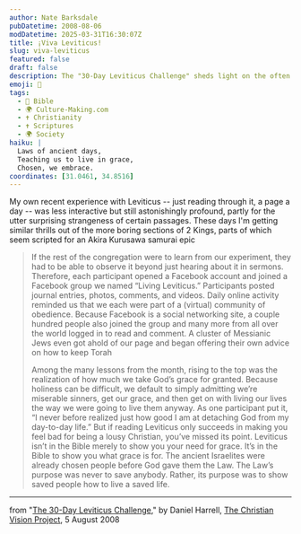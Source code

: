 ```yaml
---
author: Nate Barksdale
pubDatetime: 2008-08-06
modDatetime: 2025-03-31T16:30:07Z
title: ¡Viva Leviticus!
slug: viva-leviticus
featured: false
draft: false
description: The "30-Day Leviticus Challenge" sheds light on the often overlooked significance of the Law for believers today.
emoji: 📜
tags:
  - 📖 Bible
  - 🌍 Culture-Making.com
  - ✝️ Christianity
  - ✝️ Scriptures
  - 🌍 Society
haiku: |
  Laws of ancient days,  
  Teaching us to live in grace,  
  Chosen, we embrace.
coordinates: [31.0461, 34.8516]
---
```


My own recent experience with Leviticus -- just reading through it, a page a day -- was less interactive but still astonishingly profound, partly for the utter surprising strangeness of certain passages. These days I'm getting similar thrills out of the more boring sections of 2 Kings, parts of which seem scripted for an Akira Kurusawa samurai epic

> If the rest of the congregation were to learn from our experiment, they had to be able to observe it beyond just hearing about it in sermons. Therefore, each participant opened a Facebook account and joined a Facebook group we named “Living Leviticus.” Participants posted journal entries, photos, comments, and videos. Daily online activity reminded us that we each were part of a (virtual) community of obedience. Because Facebook is a social networking site, a couple hundred people also joined the group and many more from all over the world logged in to read and comment. A cluster of Messianic Jews even got ahold of our page and began offering their own advice on how to keep Torah
>
> Among the many lessons from the month, rising to the top was the realization of how much we take God’s grace for granted. Because holiness can be difficult, we default to simply admitting we’re miserable sinners, get our grace, and then get on with living our lives the way we were going to live them anyway. As one participant put it, “I never before realized just how good I am at detaching God from my day-to-day life.” But if reading Leviticus only succeeds in making you feel bad for being a lousy Christian, you’ve missed its point. Leviticus isn’t in the Bible merely to show you your need for grace. It’s in the Bible to show you what grace is for. The ancient Israelites were already chosen people before God gave them the Law. The Law’s purpose was never to save anybody. Rather, its purpose was to show saved people how to live a saved life.

---

from "[The 30-Day Leviticus Challenge](http://www.christianvisionproject.com/2008/08/the_30day_leviticus_challenge.html)," by Daniel Harrell, [The Christian Vision Project](http://www.christianvisionproject.com/), 5 August 2008
